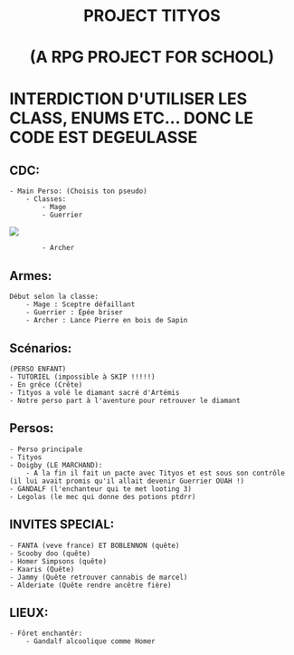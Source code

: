<h1 align="center"> PROJECT TITYOS</h1>
<h1 align="center">(A RPG PROJECT FOR SCHOOL)</h1>
<h1>INTERDICTION D'UTILISER LES CLASS, ENUMS ETC... DONC LE CODE EST DEGEULASSE</h1>

## CDC:
    - Main Perso: (Choisis ton pseudo)
        - Classes:
            - Mage
            - Guerrier
<img src="https://pbs.twimg.com/media/FC4-w0KWEAopxrh.jpg"></img>
            
            - Archer

## Armes:
    Début selon la classe:
        - Mage : Sceptre défaillant
        - Guerrier : Épée briser
        - Archer : Lance Pierre en bois de Sapin
        
## Scénarios:
    (PERSO ENFANT)
    - TUTORIEL (impossible à SKIP !!!!!)
    - En grêce (Crête)
    - Tityos a volé le diamant sacré d'Artémis
    - Notre perso part à l'aventure pour retrouver le diamant

## Persos:
    - Perso principale
    - Tityos
    - Doigby (LE MARCHAND):
        - A la fin il fait un pacte avec Tityos et est sous son contrôle (il lui avait promis qu'il allait devenir Guerrier OUAH !)
    - GANDALF (l'enchanteur qui te met looting 3)
    - Legolas (le mec qui donne des potions ptdrr)

## INVITES SPECIAL:
    - FANTA (veve france) ET BOBLENNON (quête)
    - Scooby doo (quête)
    - Homer Simpsons (quête)
    - Kaaris (Quête)
    - Jammy (Quête retrouver cannabis de marcel)
    - Alderiate (Quête rendre ancêtre fière)

## LIEUX:
    - Fôret enchantêr:
        - Gandalf alcoolique comme Homer
